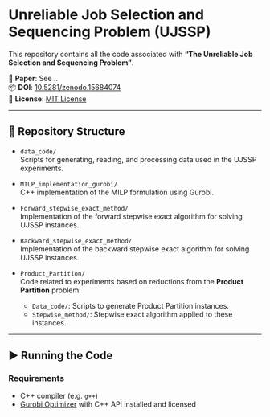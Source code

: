 # Unreliable Job Selection and Sequencing Problem (UJSSP)

This repository contains all the code associated with **“The Unreliable Job Selection and Sequencing Problem”**.

📄 **Paper**: See ..  
📦 **DOI**: [10.5281/zenodo.15684074](https://doi.org/10.5281/zenodo.15684074)  
📜 **License**: [MIT License](./LICENSE)

---

## 📁 Repository Structure

- `data_code/`  
  Scripts for generating, reading, and processing data used in the UJSSP experiments.

- `MILP_implementation_gurobi/`  
  C++ implementation of the MILP formulation using Gurobi.

- `Forward_stepwise_exact_method/`  
  Implementation of the forward stepwise exact algorithm for solving UJSSP instances.

- `Backward_stepwise_exact_method/`  
  Implementation of the backward stepwise exact algorithm for solving UJSSP instances.

- `Product_Partition/`  
  Code related to experiments based on reductions from the **Product Partition** problem:
  - `Data_code/`: Scripts to generate Product Partition instances.
  - `Stepwise_method/`: Stepwise exact algorithm applied to these instances.

---

## ▶️ Running the Code

### Requirements

- C++ compiler (e.g. `g++`)
- [Gurobi Optimizer](https://www.gurobi.com/) with C++ API installed and licensed

